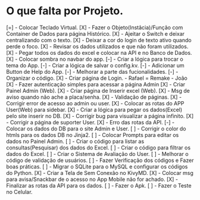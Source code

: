 # O que falta por Projeto.

[=] - Colocar Teclado Virtual.
[X] - Fazer o Objeto(Instâcia)/Função com Container de Dados para página Histórico.
[X] - Ajeitar o Switch e deixar centralizando com o texto.
[X] - Deixar a cor do login de texto ativo quando perde o foco.
[X] - Revisar os dados utilizados e que não foram utilizados.
[X] - Pegar todos os dados do excel e colocar na API e no Banco de Dados.
[X] - Colocar sombra no navbar do app.
[-] - Criar a lógica para trocar o tema do App.
[-] - Criar a lógica de salvar o config.kv.
[-] - Adicionar um Button de Help do App.
[-] - Melhorar a parte das fucionalidades.
[-] - Organizar o código.
[X] - Criar página de Login. - Rafael = Remake - João
[X] - Fazer autenticação simples para acessar a página Admin
[X] - Criar Painel Admin (Web).
[X] - Criar página de Inserir excel (Web).
[X] - Msg de aviso quando não ache a placa/senha.
[X] - Validação de páginas.
[X] - Corrigir error de acesso ao admin ou user.
[X] - Colocar as rotas do APP User(Web) para sidebar. 
[X] - Criar a lógica para pegar os dados(Excel) pelo site inserir no DB.
[X] - Corrigir bug para visualizar a página infinito.
[X] - Corrigir a página de suporter User.
[X] - Erro das rotas da API.
[-] - Colocar os dados do DB para o site Admin e User.
[ ] - Corrigir o color do htmls para os dados DB no Jinja2.
[ ] - Colocar Prompts para editar os dados no Painel Admin.
[ ] - Criar o código para listar as consultas(Pesquisar) dos dados do Excel.
[ ] - Criar o código para filtrar os dados do Excel.
[ ] - Criar o Sistema de Avaliação do User.
[ ] - Melhorar o código de validação de usuários.
[ ] - Fazer Verificação dos códigos e Fazer boas práticas.
[ ] - Migrar o SQLite para o MySQL e configurar os códigos do Python.
[X] - Criar a Tela de Sem Conexão no KivyMD.
[X] - Colocar msg para avisa/Snackbar de o acesso no App Mobile não for achado.
[X] - Finalizar as rotas da API para os dados.
[ ] - Fazer o Apk.
[ ] - Fazer o Teste no Celular.
